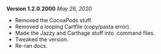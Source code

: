 **Version 1.2.0.2000** *May 26, 2020*

- Removed the CocoaPods stuff.
- Removed a looping Cartfile (copy/pasta error).
- Made the Jazzy and Carthage stuff into .command files.
- Tweaked the version.
- Re-ran docs.

